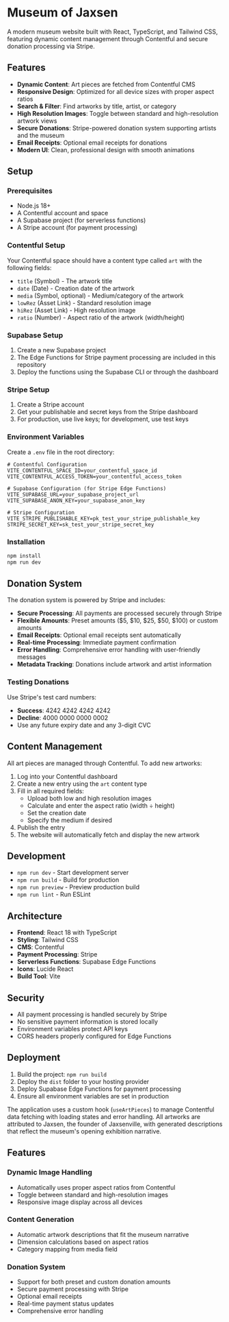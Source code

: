 # Museum of Jaxsen

A modern museum website built with React, TypeScript, and Tailwind CSS, featuring dynamic content management through Contentful and secure donation processing via Stripe.

## Features

- **Dynamic Content**: Art pieces are fetched from Contentful CMS
- **Responsive Design**: Optimized for all device sizes with proper aspect ratios
- **Search & Filter**: Find artworks by title, artist, or category
- **High Resolution Images**: Toggle between standard and high-resolution artwork views
- **Secure Donations**: Stripe-powered donation system supporting artists and the museum
- **Email Receipts**: Optional email receipts for donations
- **Modern UI**: Clean, professional design with smooth animations

## Setup

### Prerequisites

- Node.js 18+ 
- A Contentful account and space
- A Supabase project (for serverless functions)
- A Stripe account (for payment processing)

### Contentful Setup

Your Contentful space should have a content type called `art` with the following fields:

- `title` (Symbol) - The artwork title
- `date` (Date) - Creation date of the artwork
- `media` (Symbol, optional) - Medium/category of the artwork
- `lowRez` (Asset Link) - Standard resolution image
- `hiRez` (Asset Link) - High resolution image
- `ratio` (Number) - Aspect ratio of the artwork (width/height)

### Supabase Setup

1. Create a new Supabase project
2. The Edge Functions for Stripe payment processing are included in this repository
3. Deploy the functions using the Supabase CLI or through the dashboard

### Stripe Setup

1. Create a Stripe account
2. Get your publishable and secret keys from the Stripe dashboard
3. For production, use live keys; for development, use test keys

### Environment Variables

Create a `.env` file in the root directory:

```env
# Contentful Configuration
VITE_CONTENTFUL_SPACE_ID=your_contentful_space_id
VITE_CONTENTFUL_ACCESS_TOKEN=your_contentful_access_token

# Supabase Configuration (for Stripe Edge Functions)
VITE_SUPABASE_URL=your_supabase_project_url
VITE_SUPABASE_ANON_KEY=your_supabase_anon_key

# Stripe Configuration
VITE_STRIPE_PUBLISHABLE_KEY=pk_test_your_stripe_publishable_key
STRIPE_SECRET_KEY=sk_test_your_stripe_secret_key
```

### Installation

```bash
npm install
npm run dev
```

## Donation System

The donation system is powered by Stripe and includes:

- **Secure Processing**: All payments are processed securely through Stripe
- **Flexible Amounts**: Preset amounts ($5, $10, $25, $50, $100) or custom amounts
- **Email Receipts**: Optional email receipts sent automatically
- **Real-time Processing**: Immediate payment confirmation
- **Error Handling**: Comprehensive error handling with user-friendly messages
- **Metadata Tracking**: Donations include artwork and artist information

### Testing Donations

Use Stripe's test card numbers:
- **Success**: 4242 4242 4242 4242
- **Decline**: 4000 0000 0000 0002
- Use any future expiry date and any 3-digit CVC

## Content Management

All art pieces are managed through Contentful. To add new artworks:

1. Log into your Contentful dashboard
2. Create a new entry using the `art` content type
3. Fill in all required fields:
   - Upload both low and high resolution images
   - Calculate and enter the aspect ratio (width ÷ height)
   - Set the creation date
   - Specify the medium if desired
4. Publish the entry
5. The website will automatically fetch and display the new artwork

## Development

- `npm run dev` - Start development server
- `npm run build` - Build for production
- `npm run preview` - Preview production build
- `npm run lint` - Run ESLint

## Architecture

- **Frontend**: React 18 with TypeScript
- **Styling**: Tailwind CSS
- **CMS**: Contentful
- **Payment Processing**: Stripe
- **Serverless Functions**: Supabase Edge Functions
- **Icons**: Lucide React
- **Build Tool**: Vite

## Security

- All payment processing is handled securely by Stripe
- No sensitive payment information is stored locally
- Environment variables protect API keys
- CORS headers properly configured for Edge Functions

## Deployment

1. Build the project: `npm run build`
2. Deploy the `dist` folder to your hosting provider
3. Deploy Supabase Edge Functions for payment processing
4. Ensure all environment variables are set in production

The application uses a custom hook (`useArtPieces`) to manage Contentful data fetching with loading states and error handling. All artworks are attributed to Jaxsen, the founder of Jaxsenville, with generated descriptions that reflect the museum's opening exhibition narrative.

## Features

### Dynamic Image Handling
- Automatically uses proper aspect ratios from Contentful
- Toggle between standard and high-resolution images
- Responsive image display across all devices

### Content Generation
- Automatic artwork descriptions that fit the museum narrative
- Dimension calculations based on aspect ratios
- Category mapping from media field

### Donation System
- Support for both preset and custom donation amounts
- Secure payment processing with Stripe
- Optional email receipts
- Real-time payment status updates
- Comprehensive error handling